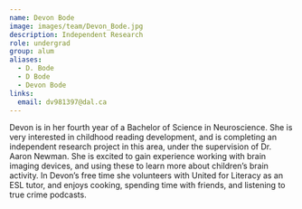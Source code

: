 ```yaml
---
name: Devon Bode
image: images/team/Devon_Bode.jpg
description: Independent Research 
role: undergrad
group: alum
aliases:
  - D. Bode
  - D Bode
  - Devon Bode
links:
  email: dv981397@dal.ca
---
```


Devon is in her fourth year of a Bachelor of Science in Neuroscience. She is very interested in childhood reading development, and is completing an independent research project in this area, under the supervision of Dr. Aaron Newman. She is excited to gain experience working with brain imaging devices, and using these to learn more about children’s brain activity. In Devon’s free time she volunteers with United for Literacy as an ESL tutor, and enjoys cooking, spending time with friends, and listening to true crime podcasts. 